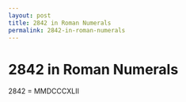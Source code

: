 ```yaml
---
layout: post
title: 2842 in Roman Numerals
permalink: 2842-in-roman-numerals
---
```


# 2842 in Roman Numerals

2842 = MMDCCCXLII
